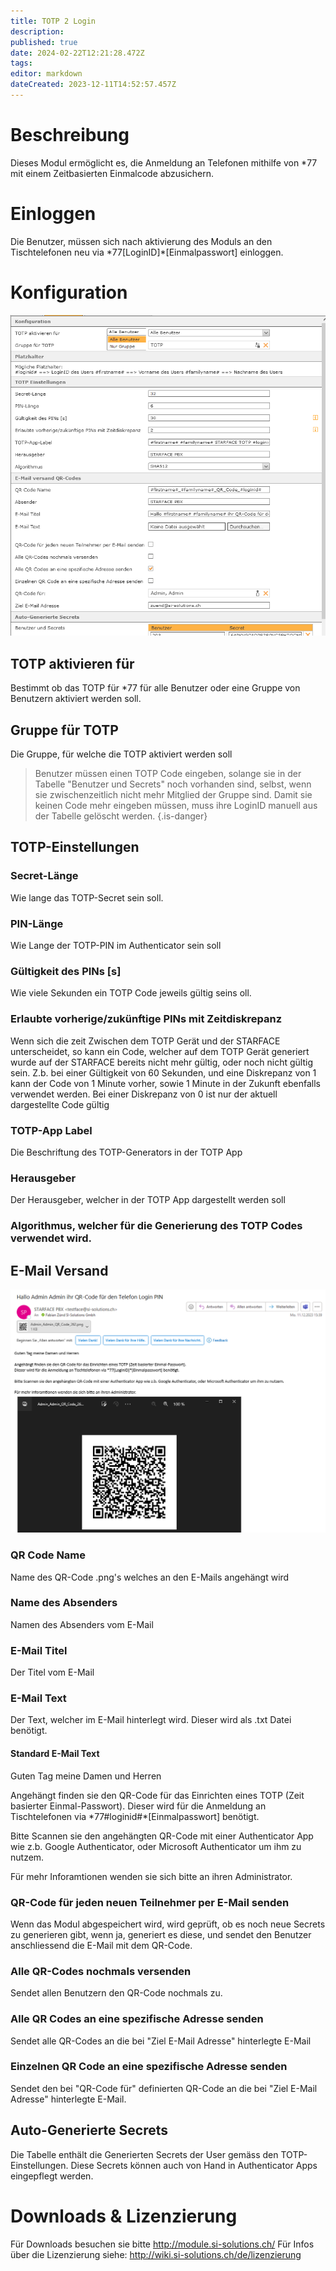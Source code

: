 ```yaml
---
title: TOTP 2 Login
description: 
published: true
date: 2024-02-22T12:21:28.472Z
tags: 
editor: markdown
dateCreated: 2023-12-11T14:52:57.457Z
---
```


# Beschreibung
Dieses Modul ermöglicht es, die Anmeldung an Telefonen mithilfe von \*77 mit einem Zeitbasierten Einmalcode abzusichern.

# Einloggen
Die Benutzer, müssen sich nach aktivierung des Moduls an den Tischtelefonen neu via \*77\[LoginID\]\*\[Einmalpasswort\] einloggen.

# Konfiguration

![1.PNG](/uploads/totp2login/1.PNG)

## TOTP aktivieren für
Bestimmt ob das TOTP für \*77 für alle Benutzer oder eine Gruppe von Benutzern aktiviert werden soll.

## Gruppe für TOTP
Die Gruppe, für welche die TOTP aktiviert werden soll


> Benutzer müssen einen TOTP Code eingeben, solange sie in der Tabelle "Benutzer und Secrets" noch vorhanden sind, selbst, wenn sie zwischenzeitlich nicht mehr Mitglied der Gruppe sind. Damit sie keinen Code mehr eingeben müssen, muss ihre LoginID manuell aus der Tabelle gelöscht werden.
{.is-danger}


## TOTP-Einstellungen

### Secret-Länge
Wie lange das TOTP-Secret sein soll.

### PIN-Länge
Wie Lange der TOTP-PIN im Authenticator sein soll

### Gültigkeit des PINs \[s\]
Wie viele Sekunden ein TOTP Code jeweils gültig seins oll.

### Erlaubte vorherige/zukünftige PINs mit Zeitdiskrepanz 	

Wenn sich die zeit Zwischen dem TOTP Gerät und der STARFACE unterscheidet, so kann ein Code, welcher auf dem TOTP Gerät generiert wurde auf der STARFACE bereits nicht mehr gültig, oder noch nicht gültig sein. Z.b. bei einer Gültigkeit von 60 Sekunden, und eine Diskrepanz von 1 kann der Code von 1 Minute vorher, sowie 1 Minute in der Zukunft ebenfalls verwendet werden. Bei einer Diskrepanz von 0 ist nur der aktuell dargestellte Code gültig

### TOTP-App Label
Die Beschriftung des TOTP-Generators in der TOTP App

### Herausgeber
Der Herausgeber, welcher in der TOTP App dargestellt werden soll

### Algorithmus, welcher für die Generierung des TOTP Codes verwendet wird.

## E-Mail Versand

![2.PNG](/uploads/totp2login/2.PNG)

### QR Code Name
Name des QR-Code .png's welches an den E-Mails angehängt wird

### Name des Absenders
Namen des Absenders vom E-Mail

### E-Mail Titel
Der Titel vom E-Mail

### E-Mail Text
Der Text, welcher im E-Mail hinterlegt wird. Dieser wird als .txt Datei benötigt.

#### Standard E-Mail Text
Guten Tag meine Damen und Herren

Angehängt finden sie den QR-Code für das Einrichten eines TOTP (Zeit basierter Einmal-Passwort). 
Dieser wird für die Anmeldung an Tischtelefonen via \*77\#loginid\#\*\[Einmalpasswort\] benötigt.

Bitte Scannen sie den angehängten QR-Code mit einer Authenticator App wie z.b. Google Authenticator, oder Microsoft Authenticator um ihm zu nutzem.

Für mehr Inforamtionen wenden sie sich bitte an ihren Administrator.

### QR-Code für jeden neuen Teilnehmer per E-Mail senden 	
Wenn das Modul abgespeichert wird, wird geprüft, ob es noch neue Secrets zu generieren gibt, wenn ja, generiert es diese, und sendet den Benutzer anschliessend die E-Mail mit dem QR-Code.

### Alle QR-Codes nochmals versenden
Sendet allen Benutzern den QR-Code nochmals zu.

### Alle QR Codes an eine spezifische Adresse senden
Sendet alle QR-Codes an die bei "Ziel E-Mail Adresse" hinterlegte E-Mail

### Einzelnen QR Code an eine spezifische Adresse senden
Sendet den bei "QR-Code für" definierten QR-Code an die bei "Ziel E-Mail Adresse" hinterlegte E-Mail.

## Auto-Generierte Secrets
Die Tabelle enthält die Generierten Secrets der User gemäss den TOTP-Einstellungen.
Diese Secrets können auch von Hand in Authenticator Apps eingepflegt werden.

# Downloads & Lizenzierung
Für Downloads besuchen sie bitte http://module.si-solutions.ch/
Für Infos über die Lizenzierung siehe: http://wiki.si-solutions.ch/de/lizenzierung